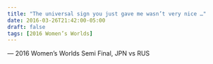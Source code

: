 ```yaml
---
title: "The universal sign you just gave me wasn’t very nice …"
date: 2016-03-26T21:42:00-05:00
draft: false
tags: [2016 Women’s Worlds]
---
```

— 2016 Women’s Worlds Semi Final, JPN vs RUS
<!--more--> 

